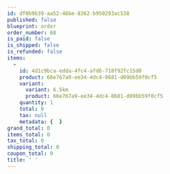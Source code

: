 ```yaml
---
id: df0b9b39-aa52-46be-8362-b950293ac538
published: false
blueprint: order
order_number: 68
is_paid: false
is_shipped: false
is_refunded: false
items:
  -
    id: 4d1c9bca-edda-4fc4-afd6-718f92fc15d0
    product: 66e767a9-ee34-4dc4-8681-d09bb59f0cf5
    variant:
      variant: 6.5km
      product: 66e767a9-ee34-4dc4-8681-d09bb59f0cf5
    quantity: 1
    total: 0
    tax: null
    metadata: {  }
grand_total: 0
items_total: 0
tax_total: 0
shipping_total: 0
coupon_total: 0
title: ' '
---
```


